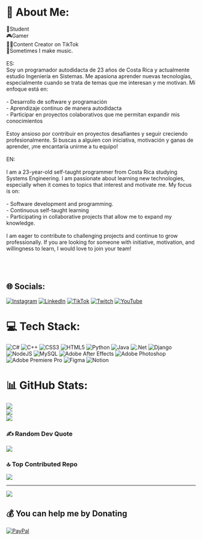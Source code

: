 # 💫 About Me:
🗿Student <br>🎮Gamer <br>🤳🏻Content Creator on TikTok <br>🎹Sometimes I make music.<br><br>ES:<br>Soy un programador autodidacta de 23 años de Costa Rica y actualmente estudio Ingeniería en Sistemas. Me apasiona aprender nuevas tecnologías, especialmente cuando se trata de temas que me interesan y me motivan. Mi enfoque está en:<br><br>- Desarrollo de software y programación<br>- Aprendizaje continuo de manera autodidacta<br>- Participar en proyectos colaborativos que me permitan expandir mis conocimientos<br><br>Estoy ansioso por contribuir en proyectos desafiantes y seguir creciendo profesionalmente. Si buscas a alguien con iniciativa, motivación y ganas de aprender, ¡me encantaría unirme a tu equipo!<br><br>EN:<br><br>I am a 23-year-old self-taught programmer from Costa Rica studying Systems Engineering. I am passionate about learning new technologies, especially when it comes to topics that interest and motivate me. My focus is on:<br><br>- Software development and programming.<br>- Continuous self-taught learning<br>- Participating in collaborative projects that allow me to expand my knowledge.<br><br>I am eager to contribute to challenging projects and continue to grow professionally. If you are looking for someone with initiative, motivation, and willingness to learn, I would love to join your team!<br><br><br><br>


## 🌐 Socials:
[![Instagram](https://img.shields.io/badge/Instagram-%23E4405F.svg?logo=Instagram&logoColor=white)](https://instagram.com/saaclov) [![LinkedIn](https://img.shields.io/badge/LinkedIn-%230077B5.svg?logo=linkedin&logoColor=white)](https://linkedin.com/in/www.linkedin.com/in/isaaclv) [![TikTok](https://img.shields.io/badge/TikTok-%23000000.svg?logo=TikTok&logoColor=white)](https://tiktok.com/@imkoshiii) [![Twitch](https://img.shields.io/badge/Twitch-%239146FF.svg?logo=Twitch&logoColor=white)](https://twitch.tv/imkoshiii) [![YouTube](https://img.shields.io/badge/YouTube-%23FF0000.svg?logo=YouTube&logoColor=white)](https://youtube.com/@imkoshiii) 

# 💻 Tech Stack:
![C#](https://img.shields.io/badge/c%23-%23239120.svg?style=flat&logo=csharp&logoColor=white) ![C++](https://img.shields.io/badge/c++-%2300599C.svg?style=flat&logo=c%2B%2B&logoColor=white) ![CSS3](https://img.shields.io/badge/css3-%231572B6.svg?style=flat&logo=css3&logoColor=white) ![HTML5](https://img.shields.io/badge/html5-%23E34F26.svg?style=flat&logo=html5&logoColor=white) ![Python](https://img.shields.io/badge/python-3670A0?style=flat&logo=python&logoColor=ffdd54) ![Java](https://img.shields.io/badge/java-%23ED8B00.svg?style=flat&logo=openjdk&logoColor=white) ![.Net](https://img.shields.io/badge/.NET-5C2D91?style=flat&logo=.net&logoColor=white) ![Django](https://img.shields.io/badge/django-%23092E20.svg?style=flat&logo=django&logoColor=white) ![NodeJS](https://img.shields.io/badge/node.js-6DA55F?style=flat&logo=node.js&logoColor=white) ![MySQL](https://img.shields.io/badge/mysql-4479A1.svg?style=flat&logo=mysql&logoColor=white) ![Adobe After Effects](https://img.shields.io/badge/Adobe%20After%20Effects-9999FF.svg?style=flat&logo=Adobe%20After%20Effects&logoColor=white) ![Adobe Photoshop](https://img.shields.io/badge/adobe%20photoshop-%2331A8FF.svg?style=flat&logo=adobe%20photoshop&logoColor=white) ![Adobe Premiere Pro](https://img.shields.io/badge/Adobe%20Premiere%20Pro-9999FF.svg?style=flat&logo=Adobe%20Premiere%20Pro&logoColor=white) ![Figma](https://img.shields.io/badge/figma-%23F24E1E.svg?style=flat&logo=figma&logoColor=white) ![Notion](https://img.shields.io/badge/Notion-%23000000.svg?style=flat&logo=notion&logoColor=white)
# 📊 GitHub Stats:
![](https://github-readme-stats.vercel.app/api?username=koshiiidev&theme=panda&hide_border=false&include_all_commits=false&count_private=false)<br/>
![](https://github-readme-streak-stats.herokuapp.com/?user=koshiiidev&theme=panda&hide_border=false)<br/>
![](https://github-readme-stats.vercel.app/api/top-langs/?username=koshiiidev&theme=panda&hide_border=false&include_all_commits=false&count_private=false&layout=compact)

### ✍️ Random Dev Quote
![](https://quotes-github-readme.vercel.app/api?type=horizontal&theme=radical)

### 🔝 Top Contributed Repo
![](https://github-contributor-stats.vercel.app/api?username=koshiiidev&limit=5&theme=dark&combine_all_yearly_contributions=true)

---
[![](https://visitcount.itsvg.in/api?id=koshiiidev&icon=5&color=0)](https://visitcount.itsvg.in)

  ## 💰 You can help me by Donating
  [![PayPal](https://img.shields.io/badge/PayPal-00457C?style=for-the-badge&logo=paypal&logoColor=white)](https://paypal.me/https://paypal.me/KOSHIItunes) 

  
<!-- Proudly created with GPRM ( https://gprm.itsvg.in ) -->
